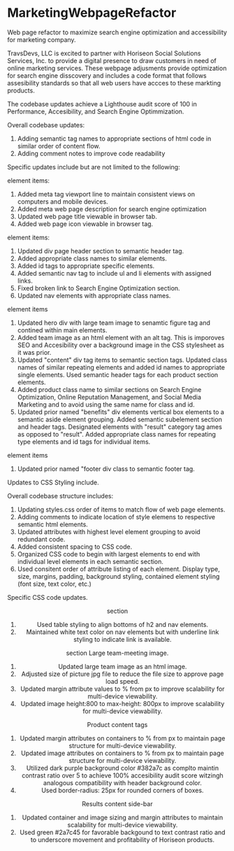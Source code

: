 # MarketingWebpageRefactor
Web page refactor to maximize search engine optimization and accessibility for marketing company.

TravsDevs, LLC is excited to partner with Horiseon Social Solutions Services, Inc. to provide a digital presence to draw customers in need of online marketing services. These webpage adjusments provide optimization for search engine disscovery and includes a code format that follows assesibility standards so that all web users have accces to these markting products. 

The codebase updates achieve a Lighthouse audit score of 100 in Performance, Accesibility, and Search Engine Optimmization. 

 
Overall codebase updates:
1. Adding semantic tag names to appropriate sections of html code in similar order of content flow.
2. Adding comment notes to improve code readability

Specific updates include but are not limited to the following:
<head> element items:

1. Added meta tag viewport line to maintain consistent views on computers and mobile devices.
2. Added meta web page description for search engine optimization
3. Updated web page title viewable in browser tab. 
4. Added web page icon viewable in browser tag.

<body> element items:

1. Updated div page header section to semantic header tag.
2. Added appropriate class names to similar elements. 
3. Added id tags to appropriate specific elements.
4. Added semantic nav tag to include ul and li elements with assigned links.
5. Fixed broken link to Search Engine Optimization section.
6. Updated nav elements with appropriate class names.

<main> element items 

1. Updated hero div with large team image to senamtic figure tag and contined within main elements.
2. Added team image as an html element with an alt tag. This is imporoves SEO and Accesibility over
   a background image in the CSS stylesheet as it was prior. 
3. Updated "content" div tag items to semantic section tags. Updated class names of similar repeating elements and added id names to appropriate      single elements. Used semantic header tags for each product section elements. 
4. Added product class name to similar sections on Search Engine Optimization, Online Reputation Management, and Social Media Marketing and to         avoid using the same name for class and id.
5. Updated prior named "benefits" div elements vertical box elements to a semantic aside element grouping. Added semantic subelement section and header tags. Designated elements with "result" category tag ames as opposed to "result". Added appropriate class names for repeating type  elements and id tags for individual items.

<footer> element items

1.  Updated prior named "footer div class to semantic footer tag.

Updates to CSS Styling include.

Overall codebase structure includes:

1. Updating styles.css order of items to match flow of web page elements. 
2. Adding comments to indicate location of style elemens to respective semantic html elements.
3. Updated attributes with highest level element grouping  to avoid redundant code. 
4. Added consistent spacing to CSS code. 
5. Organized CSS code to begin with largest elements to end with individual level elements in each semantic section.
6. Used consitent order of attribute listing of each element. Display type, size, margins, padding, background styling, contained element styling      (font size, text color, etc.)   

Specific CSS code updates. 

<header> section

1. Used table styling to align bottoms of  h2 and nav elements.
2. Maintained white text color on nav elements but with underline link styling to indicate link is available.

<main> section 
    Large team-meeting image. 

1. Updated large team image as an html image. 
2. Adjusted size of picture jpg file to reduce the file size to approve page load speed. 
3. Updated margin attribute values to % from px to improve scalability for multi-device viewability. 
4. Updated image height:800 to max-height: 800px to improve scalability for multi-device viewability. 
  
<section> Product content tags 

1. Updated margin attributes on containers to % from px to maintain page structure for multi-device viewability.
2. Updated image  attributes on containers to % from px to maintain page structure for multi-device viewability.
3. Utilized dark purple background color #382a7c as complto maintin contrast ratio over 5 to achieve 100%  accesibility audit score witzingh           analogous compatibility with header background color. 
4. Used border-radius: 25px for rounded corners of boxes. 

<aside>  Results content side-bar

1. Updated container and image sizing and margin attributes to maintain scalability for multi-device viewability. 
2. Used green #2a7c45 for favorable backgound to text contrast ratio and to underscore  movement and profitability
   of Horiseon products. 

